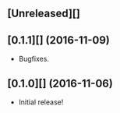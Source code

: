 ## [Unreleased][]

## [0.1.1][] (2016-11-09)
* Bugfixes.

## [0.1.0][] (2016-11-06)
* Initial release!
